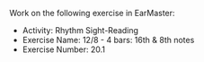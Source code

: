 Work on the following exercise in EarMaster:
- Activity: Rhythm Sight-Reading
- Exercise Name: 12/8 - 4 bars: 16th & 8th notes
- Exercise Number: 20.1
